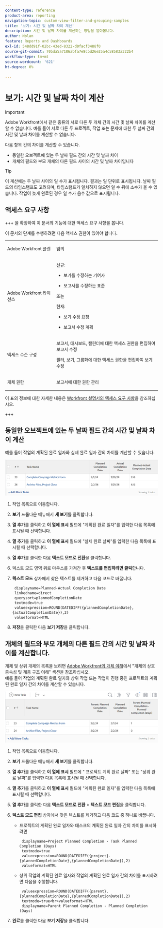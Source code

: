 ```yaml
---
content-type: reference
product-area: reporting
navigation-topic: custom-view-filter-and-grouping-samples
title: '보기: 시간 및 날짜 차이 계산'
description: 시간 및 날짜 차이를 계산하는 방법을 알아봅니다.
author: Nolan
feature: Reports and Dashboards
exl-id: 548dd91f-02bc-43ed-8322-d0facf3488f0
source-git-commit: 70bda5a7186abfa7e8cbd26e25a4c58583a322b4
workflow-type: tm+mt
source-wordcount: '621'
ht-degree: 0%

---
```


# 보기: 시간 및 날짜 차이 계산

<!-- Audited: 11/2024 -->

>[!IMPORTANT]
>
>Adobe Workfront에서 같은 종류의 서로 다른 두 개체 간의 시간 및 날짜 차이를 계산할 수 없습니다. 예를 들어 서로 다른 두 프로젝트, 작업 또는 문제에 대한 두 날짜 간의 시간 및 날짜 차이를 계산할 수 없습니다.

다음 항목 간의 차이를 계산할 수 있습니다.

* 동일한 오브젝트에 있는 두 날짜 필드 간의 시간 및 날짜 차이
* 개체의 필드와 부모 개체의 다른 필드 사이의 시간 및 날짜 차이입니다

>[!TIP]
>
>이 계산에는 두 날짜 사이의 일 수가 표시됩니다. 결과는 일 단위로 표시됩니다. 날짜 필드의 타임스탬프도 고려되며, 타임스탬프가 일치하지 않으면 일 수 뒤에 소수가 올 수 있습니다. 작업이 늦게 완료된 경우 일 수가 음수 값으로 표시됩니다.

## 액세스 요구 사항

+++ 을 확장하여 이 문서의 기능에 대한 액세스 요구 사항을 봅니다.

이 문서의 단계를 수행하려면 다음 액세스 권한이 있어야 합니다.

<table style="table-layout:auto"> 
 <col> 
 <col> 
 <tbody> 
  <tr> 
   <td role="rowheader">Adobe Workfront 플랜</td> 
   <td> <p>임의</p> </td> 
  </tr> 
  <tr> 
   <td role="rowheader">Adobe Workfront 라이선스</td> 
   <td> <p>신규: </p><ul><li><p>보기를 수정하는 기여자 </p></li><li>
   <p>보고서를 수정하는 표준</p></li></ul><p>또는</p><p>현재:</p><ul><li><p>보기 수정 요청 </p></li><li>
   <p>보고서 수정 계획</p> </li><ul></td> 
  </tr> 
  <tr> 
   <td role="rowheader">액세스 수준 구성</td> 
   <td> <p>보고서, 대시보드, 캘린더에 대한 액세스 권한을 편집하여 보고서 수정</p> <p>필터, 보기, 그룹화에 대한 액세스 권한을 편집하여 보기 수정</p> </td> 
  </tr>  
  <tr> 
   <td role="rowheader">개체 권한</td> 
   <td> <p>보고서에 대한 권한 관리</p>  </td> 
  </tr> 
 </tbody> 
</table>

이 표의 정보에 대한 자세한 내용은 [Workfront 설명서의 액세스 요구 사항](/help/quicksilver/administration-and-setup/add-users/access-levels-and-object-permissions/access-level-requirements-in-documentation.md)을 참조하십시오.

+++

## 동일한 오브젝트에 있는 두 날짜 필드 간의 시간 및 날짜 차이 계산

예를 들어 작업의 계획된 완료 일자와 실제 완료 일자 간의 차이를 계산할 수 있습니다.

![날짜 차이 보기](assets/view-planned-actual-completion-dates-datediff-column-new.png)

1. 작업 목록으로 이동합니다.
1. **보기** 드롭다운 메뉴에서 **새 보기**&#x200B;를 클릭합니다.

1. **열 추가**&#x200B;를 클릭하고 **이 열에 표시** 필드에 &quot;계획된 완료 일자&quot;를 입력한 다음 목록에 표시될 때 선택합니다.

1. **열 추가**&#x200B;를 클릭하고 **이 열에 표시** 필드에 &quot;실제 완료 날짜&quot;를 입력한 다음 목록에 표시될 때 선택합니다.

1. **열 추가**&#x200B;를 클릭한 다음 **텍스트 모드로 전환**&#x200B;을 클릭합니다.

1. 텍스트 모드 영역 위로 마우스를 가져간 후 **텍스트를 편집하려면 클릭**&#x200B;합니다.
1. **텍스트 모드** 상자에서 찾은 텍스트를 제거하고 다음 코드로 바꿉니다.

   ```
    displayname=Planned-Actual Completion Date
    linkedname=direct
    querysort=plannedCompletionDate
    textmode=true
    valueexpression=ROUND(DATEDIFF({plannedCompletionDate},{actualCompletionDate}),2)
    valueformat=HTML
   ```

1. **저장**&#x200B;을 클릭한 다음 **보기 저장**&#x200B;을 클릭합니다.

## 개체의 필드와 부모 개체의 다른 필드 간의 시간 및 날짜 차이를 계산합니다.

개체 및 상위 개체의 목록을 보려면 [Adobe Workfront의 개체 이해](../../../workfront-basics/navigate-workfront/workfront-navigation/understand-objects.md)에서 &quot;개체의 상호 종속성 및 계층 구조 이해&quot; 섹션을 참조하십시오.\
예를 들어 작업의 계획된 완료 일자와 상위 작업 또는 작업이 진행 중인 프로젝트의 계획된 완료 일자 간의 차이를 계산할 수 있습니다.

![계획된 완료 일자 차이 보기](assets/view-project-planned-task-planned-completion-dates-datediff-column-new.png)

1. 작업 목록으로 이동합니다.
1. **보기** 드롭다운 메뉴에서 **새 보기**&#x200B;를 클릭합니다.

1. **열 추가**&#x200B;를 클릭하고 **이 열에 표시** 필드에 &quot; 프로젝트 계획 완료 날짜&quot; 또는 &quot;상위 완료 날짜&quot;를 입력한 다음 목록에 표시될 때 선택합니다.

1. **열 추가**&#x200B;를 클릭하고 **이 열에 표시** 필드에 &quot;계획된 완료 일자&quot;를 입력한 다음 목록에 표시될 때 선택합니다.

1. **열 추가**&#x200B;를 클릭한 다음 **텍스트 모드로 전환** > **텍스트 모드 편집**&#x200B;을 클릭합니다.
1. **텍스트 모드 편집** 상자에서 찾은 텍스트를 제거하고 다음 코드 중 하나로 바꿉니다.

   * 프로젝트의 계획된 완료 일자와 태스크의 계획된 완료 일자 간의 차이를 표시하려면

     ```
      displayname=Project Planned Completion - Task Planned Completion (Days)
      textmode=true
      valueexpression=ROUND(DATEDIFF({project}.{plannedCompletionDate},{plannedCompletionDate}),2)
      valueformat=HTML
     ```

   * 상위 작업의 계획된 완료 일자와 작업의 계획된 완료 일자 간의 차이를 표시하려면 다음을 수행합니다.

     ```
      valueexpression=ROUND(DATEDIFF({parent}.{plannedCompletionDate},{plannedCompletionDate}),2)
      textmode=true<br>valueformat=HTML
      displayname=Parent Planned Completion - Planned Completion (Days)
     ```

1. **완료**&#x200B;를 클릭한 다음 **보기 저장**&#x200B;을 클릭합니다.
